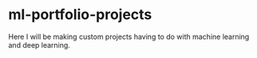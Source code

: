 # ml-portfolio-projects
 Here I will be making custom projects having to do with machine learning and deep learning. 
